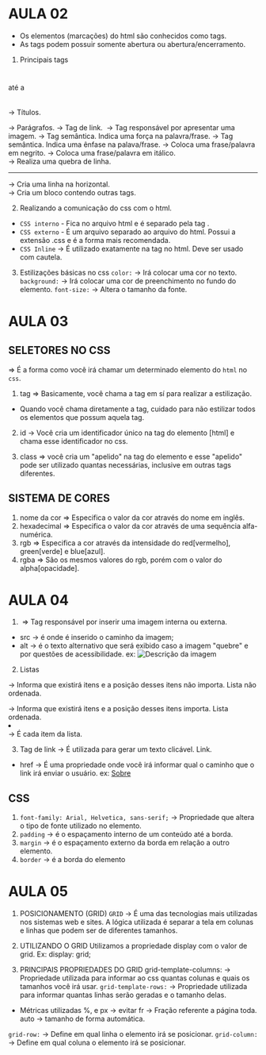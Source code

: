 # AULA 02
- Os elementos (marcações) do html são conhecidos como tags.
- As tags podem possuir somente abertura ou abertura/encerramento.

1. Principais tags
<h1></h1> até a <h6></h6> -> Títulos.
<p></p> -> Parágrafos.
<a></a> -> Tag de link.
<img> -> Tag responsável por apresentar uma imagem.
<strong></strong> -> Tag semântica. Indica uma força na palavra/frase.
<em></em> -> Tag semântica. Indica uma ênfase na palava/frase.
<b></b> -> Coloca uma frase/palavra em negrito. 
<i></i> -> Coloca uma frase/palavra em itálico.
<br> -> Realiza uma quebra de linha.
<hr> -> Cria uma linha na horizontal.
<div></div> -> Cria um bloco contendo outras tags.

2. Realizando a comunicação do css com o html.
- `CSS interno` - Fica no arquivo html e é separado pela tag <style></style>.
- `CSS externo` - É um arquivo separado ao arquivo do html. Possui a extensão 
.css e é a forma mais recomendada.
- `CSS Inline` -> É utilizado exatamente na tag no html. Deve ser usado com cautela.

3. Estilizações básicas no css
`color:` -> Irá colocar uma cor no texto.
`background:` -> Irá colocar uma cor de preenchimento no fundo do elemento.
`font-size:` -> Altera o tamanho da fonte.
# AULA 03
## SELETORES NO CSS
=> É a forma como você irá chamar um determinado elemento do `html` no `css`.
1. tag => Basicamente, você chama a tag em sí para realizar a estilização.
* Quando você chama diretamente a tag, cuidado para não estilizar todos os elementos que possum aquela tag.

2. id -> Você cria um identificador único na tag do elemento [html] e chama esse identificador no css.

3. class => você cria um "apelido" na tag do elemento e esse "apelido" pode ser utilizado quantas necessárias, inclusive em outras tags diferentes.

## SISTEMA DE CORES

1. nome da cor => Especifica o valor da cor através do nome em inglês.
2. hexadecimal => Especifica o valor da cor através de uma sequência alfa-numérica.
3. rgb => Especifica a cor através da intensidade do red[vermelho], green[verde] e blue[azul].
4. rgba => São os mesmos valores do rgb, porém com o valor do alpha[opacidade].

# AULA 04
1. <img> => Tag responsável por inserir uma imagem interna ou externa.
- src -> é onde é inserido o caminho da imagem;
- alt -> é o texto alternativo que será exibido caso a imagem "quebre" e por questões de acessibilidade.
ex: <img src="caminho_da_imagem" alt="Descrição da imagem">

2. Listas
<ul></ul> -> Informa que existirá itens e a posição desses itens não importa. Lista não ordenada.
<ol></ol> -> Informa que existirá itens e a posição desses itens importa. Lista ordenada.
<li></li> -> É cada item da lista.

3. Tag de link
<a></a> -> É utilizada para gerar um texto clicável. Link.
- href ->  É uma propriedade onde você irá informar qual o caminho que o link irá enviar o usuário.
ex: <a href ="caminho_do_link">Sobre</a>

## CSS
1. `font-family: Arial, Helvetica, sans-serif;` -> Propriedade que altera o tipo de fonte utilizado no elemento.
2. `padding` -> é o espaçamento interno de um conteúdo até a borda.
3. `margin` -> é o espaçamento externo da borda em relação a outro elemento. 
4. `border` -> é a borda do elemento

# AULA 05
1. POSICIONAMENTO (GRID)
`GRID` -> É uma das tecnologias mais utilizadas nos sistemas web e sites. A lógica utilizada é separar a tela em colunas e linhas que podem ser de diferentes tamanhos.

2. UTILIZANDO O GRID 
Utilizamos a propriedade display com o valor de grid.
Ex: display: grid;

3. PRINCIPAIS PROPRIEDADES DO GRID
grid-template-columns: -> Propriedade utilizada para informar ao css quantas colunas e quais os tamanhos você irá usar.
`grid-template-rows:` -> Propriedade utilizada para informar quantas linhas serão geradas e o tamanho delas.
* Métricas utilizadas
%, e px -> evitar
fr -> Fração referente a página toda.
auto -> tamanho de forma automática.

`grid-row:` -> Define em qual linha o elemento irá se posicionar.
`grid-column:` -> Define em qual coluna o elemento irá se posicionar.


